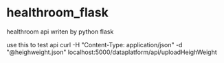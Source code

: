 # healthroom_flask
healthroom api writen by python flask

use this to test api
curl  -H "Content-Type: application/json" -d "@heighweight.json" localhost:5000/dataplatform/api/uploadHeighWeight
